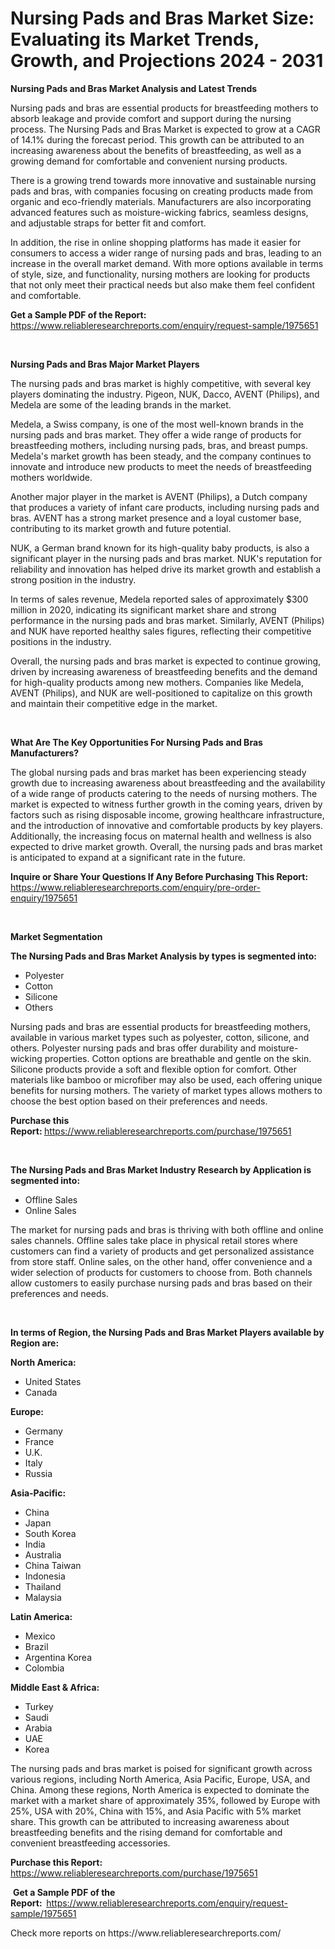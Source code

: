 <p><h1>Nursing Pads and Bras Market Size: Evaluating its Market Trends, Growth, and Projections 2024 - 2031</h1></p><p><strong>Nursing Pads and Bras Market Analysis and Latest Trends</strong></p>
<p><p>Nursing pads and bras are essential products for breastfeeding mothers to absorb leakage and provide comfort and support during the nursing process. The Nursing Pads and Bras Market is expected to grow at a CAGR of 14.1% during the forecast period. This growth can be attributed to an increasing awareness about the benefits of breastfeeding, as well as a growing demand for comfortable and convenient nursing products.</p><p>There is a growing trend towards more innovative and sustainable nursing pads and bras, with companies focusing on creating products made from organic and eco-friendly materials. Manufacturers are also incorporating advanced features such as moisture-wicking fabrics, seamless designs, and adjustable straps for better fit and comfort.</p><p>In addition, the rise in online shopping platforms has made it easier for consumers to access a wider range of nursing pads and bras, leading to an increase in the overall market demand. With more options available in terms of style, size, and functionality, nursing mothers are looking for products that not only meet their practical needs but also make them feel confident and comfortable.</p></p>
<p><strong>Get a Sample PDF of the Report:&nbsp;</strong> <a href="https://www.reliableresearchreports.com/enquiry/request-sample/1975651">https://www.reliableresearchreports.com/enquiry/request-sample/1975651</a></p>
<p>&nbsp;</p>
<p><strong>Nursing Pads and Bras Major Market Players</strong></p>
<p><p>The nursing pads and bras market is highly competitive, with several key players dominating the industry. Pigeon, NUK, Dacco, AVENT (Philips), and Medela are some of the leading brands in the market.</p><p>Medela, a Swiss company, is one of the most well-known brands in the nursing pads and bras market. They offer a wide range of products for breastfeeding mothers, including nursing pads, bras, and breast pumps. Medela's market growth has been steady, and the company continues to innovate and introduce new products to meet the needs of breastfeeding mothers worldwide.</p><p>Another major player in the market is AVENT (Philips), a Dutch company that produces a variety of infant care products, including nursing pads and bras. AVENT has a strong market presence and a loyal customer base, contributing to its market growth and future potential.</p><p>NUK, a German brand known for its high-quality baby products, is also a significant player in the nursing pads and bras market. NUK's reputation for reliability and innovation has helped drive its market growth and establish a strong position in the industry.</p><p>In terms of sales revenue, Medela reported sales of approximately $300 million in 2020, indicating its significant market share and strong performance in the nursing pads and bras market. Similarly, AVENT (Philips) and NUK have reported healthy sales figures, reflecting their competitive positions in the industry.</p><p>Overall, the nursing pads and bras market is expected to continue growing, driven by increasing awareness of breastfeeding benefits and the demand for high-quality products among new mothers. Companies like Medela, AVENT (Philips), and NUK are well-positioned to capitalize on this growth and maintain their competitive edge in the market.</p></p>
<p>&nbsp;</p>
<p><strong>What Are The Key Opportunities For Nursing Pads and Bras Manufacturers?</strong></p>
<p><p>The global nursing pads and bras market has been experiencing steady growth due to increasing awareness about breastfeeding and the availability of a wide range of products catering to the needs of nursing mothers. The market is expected to witness further growth in the coming years, driven by factors such as rising disposable income, growing healthcare infrastructure, and the introduction of innovative and comfortable products by key players. Additionally, the increasing focus on maternal health and wellness is also expected to drive market growth. Overall, the nursing pads and bras market is anticipated to expand at a significant rate in the future.</p></p>
<p><strong>Inquire or Share Your Questions If Any Before Purchasing This Report:</strong> <a href="https://www.reliableresearchreports.com/enquiry/pre-order-enquiry/1975651">https://www.reliableresearchreports.com/enquiry/pre-order-enquiry/1975651</a></p>
<p>&nbsp;</p>
<p><strong>Market Segmentation</strong></p>
<p><strong>The Nursing Pads and Bras Market Analysis by types is segmented into:</strong></p>
<p><ul><li>Polyester</li><li>Cotton</li><li>Silicone</li><li>Others</li></ul></p>
<p><p>Nursing pads and bras are essential products for breastfeeding mothers, available in various market types such as polyester, cotton, silicone, and others. Polyester nursing pads and bras offer durability and moisture-wicking properties. Cotton options are breathable and gentle on the skin. Silicone products provide a soft and flexible option for comfort. Other materials like bamboo or microfiber may also be used, each offering unique benefits for nursing mothers. The variety of market types allows mothers to choose the best option based on their preferences and needs.</p></p>
<p><strong>Purchase this Report:&nbsp;</strong><a href="https://www.reliableresearchreports.com/purchase/1975651">https://www.reliableresearchreports.com/purchase/1975651</a></p>
<p>&nbsp;</p>
<p><strong>The Nursing Pads and Bras Market Industry Research by Application is segmented into:</strong></p>
<p><ul><li>Offline Sales</li><li>Online Sales</li></ul></p>
<p><p>The market for nursing pads and bras is thriving with both offline and online sales channels. Offline sales take place in physical retail stores where customers can find a variety of products and get personalized assistance from store staff. Online sales, on the other hand, offer convenience and a wider selection of products for customers to choose from. Both channels allow customers to easily purchase nursing pads and bras based on their preferences and needs.</p></p>
<p>&nbsp;</p>
<p><strong>In terms of Region, the Nursing Pads and Bras Market Players available by Region are:</strong></p>
<p>
    <p> <strong> North America: </strong>
        <ul>
            <li>United States</li>
            <li>Canada</li>
        </ul>
        </p> 
    <p> <strong> Europe: </strong>
        <ul>
            <li>Germany</li>
            <li>France</li>
            <li>U.K.</li>
            <li>Italy</li>
            <li>Russia</li>
        </ul>
        </p> 
    <p> <strong> Asia-Pacific: </strong>
        <ul>
            <li>China</li>
            <li>Japan</li>
            <li>South Korea</li>
            <li>India</li>
            <li>Australia</li>
            <li>China Taiwan</li>
            <li>Indonesia</li>
            <li>Thailand</li>
            <li>Malaysia</li>
        </ul>
        </p> 
    <p> <strong> Latin America: </strong>
        <ul>
            <li>Mexico</li>
            <li>Brazil</li>
            <li>Argentina Korea</li>
            <li>Colombia</li>
        </ul>
        </p> 
    <p> <strong> Middle East & Africa: </strong>
        <ul>
            <li>Turkey</li>
            <li>Saudi</li>
            <li>Arabia</li>
            <li>UAE</li>
            <li>Korea</li>
        </ul>
    </p>
    </p>
<p><p>The nursing pads and bras market is poised for significant growth across various regions, including North America, Asia Pacific, Europe, USA, and China. Among these regions, North America is expected to dominate the market with a market share of approximately 35%, followed by Europe with 25%, USA with 20%, China with 15%, and Asia Pacific with 5% market share. This growth can be attributed to increasing awareness about breastfeeding benefits and the rising demand for comfortable and convenient breastfeeding accessories.</p></p>
<p><strong>Purchase this Report: </strong><a href="https://www.reliableresearchreports.com/purchase/1975651">https://www.reliableresearchreports.com/purchase/1975651</a></p>
<p>&nbsp;<strong>Get a Sample PDF of the Report:&nbsp;&nbsp;</strong><a href="https://www.reliableresearchreports.com/enquiry/request-sample/1975651">https://www.reliableresearchreports.com/enquiry/request-sample/1975651</a></p>
<p><strong></strong></p>
<p>Check more reports on https://www.reliableresearchreports.com/</p>